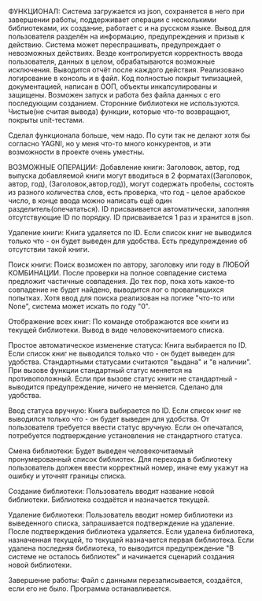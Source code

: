 ФУНКЦИОНАЛ:
Система загружается из json, сохраняется в него при завершении работы, поддерживает операции с несколькими библиотеками, их создание, работает с и на русском языке.
Вывод для пользователя разделён на информацию, предупреждения и призыв к действию.
Система может переспрашивать, предупреждает о невозможных действиях.
Везде контролируется корректность ввода пользователя, данных в целом, обрабатываются возможные исключения.
Выводится отчёт после каждого действия.
Реализовано логирование в консоль и в файл.
Код полностью покрыт типизацией, документацией, написан в ООП, объекты инкапсулированы и защищены.
Возможен запуск и работа без файла данных с его последующим созданием.
Сторонние библиотеки не используются.
Чистые(не считая вывода) функции, которые что-то возвращают, покрыты unit-тестами.

Сделал функционала больше, чем надо. По сути так не делают хотя бы согласно YAGNI, но у меня что-то много конкурентов,
и эти возможности в проекте очень уместны.

ВОЗМОЖНЫЕ ОПЕРАЦИИ:
Добавление книги:
Заголовок, автор, год выпуска добавляемой книги могут вводиться в 2 форматах((Заголовок, автор, год), (Заголовок,автор,год)), могут содержать пробелы,
состоять из разного количества слов, есть проверка, что год - целое арабское число,
в конце ввода можно написать ещё один разделитель(опечататься).
ID присваивается автоматически, заполняя отсутствующие ID по порядку.
ID присваивается 1 раз и хранится в json.

Удаление книги:
Книга удаляется по ID. Если список книг не выводился только что - он будет выведен для удобства.
Есть предупреждение об отсутствии такой книги.

Поиск книги:
Поиск возможен по автору, заголовку или году в ЛЮБОЙ КОМБИНАЦИИ.
После проверки на полное совпадение система предложит частичные совпадения.
До тех пор, пока хоть какое-то совпадение не будет найдено, выводится лог о провалившихся попытках.
Хотя ввод для поиска реализован на логике "что-то или None", система может искать по году "0".

Отображение всех книг:
По команде отображаются все книги из текущей библиотеки.
Вывод в виде человекочитаемого списка.

Простое автоматическое изменение статуса:
Книга выбирается по ID. Если список книг не выводился только что - он будет выведен для удобства.
Стандартными статусами считаются "выдана" и "в наличии".
При вызове функции стандартный статус меняется на противоположный.
Если при вызове статус книги не стандартный - выводится предупреждение, ничего не меняется.
Сделано для удобства.

Ввод статуса вручную:
Книга выбирается по ID. Если список книг не выводился только что - он будет выведен для удобства.
От пользователя требуется ввести статус вручную. Если он опечатался,
потребуется подтверждение установления не стандартного статуса.

Смена библиотеки:
Будет выведен человекочитаемый пронумерованный список библиотек.
Для перехода в библиотеку пользователь должен ввести корректный номер, иначе ему укажут на ошибку и уточнят границы списка.

Создание библиотеки:
Пользователь вводит название новой библиотеки.
Библиотека создаётся и назначается текущей.

Удаление библиотеки:
Пользователь вводит номер библиотеки из выведенного списка, запрашивается подтверждение на удаление.
После подтверждения библиотека удаляется.
Если удалена библиотека, назначенная текущей, то текущей назначается первая библиотека.
Если удалена последняя библиотека, то выводится предупреждение "В системе не осталось библиотек" и
начинается сценарий создания новой библиотеки.

Завершение работы:
Файл с данными перезаписывается, создаётся, если его не было. Программа останавливается.

